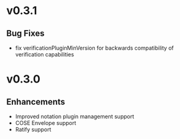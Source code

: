 # v0.3.1

## Bug Fixes

* fix verificationPluginMinVersion for backwards compatibility of verification capabilities

# v0.3.0

## Enhancements

* Improved notation plugin management support
* COSE Envelope support
* Ratify support